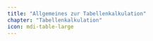 ```yaml
---
title: "Allgemeines zur Tabellenkalkulation"
chapter: "Tabellenkalkulation"
icon: mdi-table-large
---
```




<Features />
